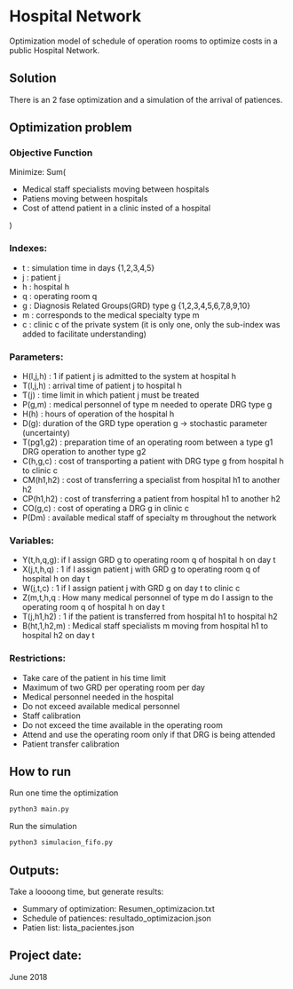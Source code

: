 # Hospital Network

Optimization model of schedule of operation rooms to optimize costs in a public Hospital Network.

## Solution
There is an 2 fase optimization and a simulation of the arrival of patiences.

## Optimization problem
### Objective Function

Minimize: Sum(
- Medical staff specialists moving between hospitals
- Patiens moving between hospitals
- Cost of attend patient in a clinic insted of a hospital

)

### Indexes:
- t : simulation time in days {1,2,3,4,5}
- j : patient j
- h : hospital h
- q : operating room q
- g : Diagnosis Related Groups(GRD) type g {1,2,3,4,5,6,7,8,9,10}
- m : corresponds to the medical specialty type m
- c : clinic c of the private system (it is only one, only the sub-index was added to facilitate understanding)

### Parameters:
- H(l,j,h) : 1 if patient j is admitted to the system at hospital h
- T(l,j,h) : arrival time of patient j to hospital h
- Ƭ(j) : time limit in which patient j must be treated
- P(g,m) : medical personnel of type m needed to operate DRG type g
- H(h) : hours of operation of the hospital h
- D(g)​: duration of the GRD type operation g → stochastic parameter (uncertainty)
- T(pg1,g2) : preparation time of an operating room between a type g1 DRG operation to another type g2
- C(h,g,c) : cost of transporting a patient with DRG type g from hospital h to clinic c
- CM(h1,h2) : cost of transferring a specialist from hospital h1 to another h2
- CP(h1,h2) : cost of transferring a patient from hospital h1 to another h2
- CO(g,c) : cost of operating a DRG g in clinic c
- P(Dm) : available medical staff of specialty m throughout the network

### Variables:
- Y(t,h,q,g): if I assign GRD g to operating room q of hospital h on day t
- X(j,t,h,q) ​:​ ​1 if I assign patient j with GRD g to operating room q of hospital h on day t
- W(j,t,c) ​: 1 if I assign patient j with GRD g on day t to clinic c
- Z(m,t,h,q : How many medical personnel of type m do I assign to the operating room q of hospital h on day t
- T(j,h1,h2) ​: 1 if the patient is transferred from hospital h1 to hospital h2
- B(ht,1,h2,m) ​: Medical staff specialists m moving from hospital h1 to hospital h2 on day t


### Restrictions:

- Take care of the patient in his time limit
- Maximum of two GRD per operating room per day
- Medical personnel needed in the hospital
- Do not exceed available medical personnel
- Staff calibration
- Do not exceed the time available in the operating room
- Attend and use the operating room only if that DRG is being attended
- Patient transfer calibration


## How to run

Run one time the optimization

```python
python3 main.py
```

Run the simulation
```python
python3 simulacion_fifo.py
```


## Outputs:
Take a loooong time, but generate results:

- Summary of optimization: Resumen_optimizacion.txt
- Schedule of patiences: resultado_optimizacion.json
- Patien list: lista_pacientes.json

## Project date:
June 2018